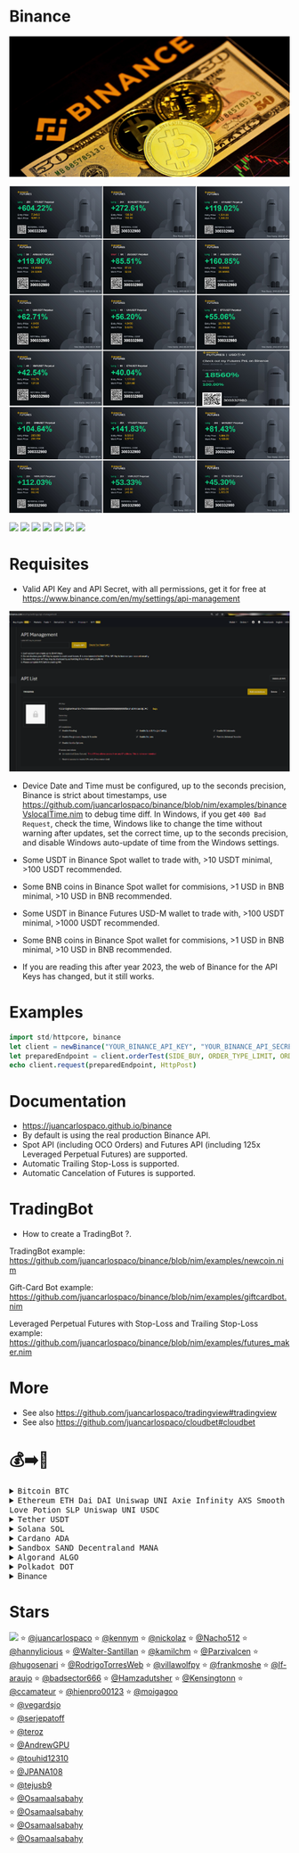 # Binance

![](https://raw.githubusercontent.com/juancarlospaco/binance/nim/binance.jpg)

![](https://raw.githubusercontent.com/juancarlospaco/binance/nim/futures.png "Leveraged Perpetual Futures")


![](https://github.com/juancarlospaco/binance/actions/workflows/build.yml/badge.svg)
![](https://img.shields.io/github/languages/top/juancarlospaco/binance?style=for-the-badge)
![](https://img.shields.io/github/stars/juancarlospaco/binance?style=for-the-badge)
![](https://img.shields.io/github/languages/code-size/juancarlospaco/binance?style=for-the-badge)
![](https://img.shields.io/github/issues-raw/juancarlospaco/binance?style=for-the-badge)
![](https://img.shields.io/github/issues-pr-raw/juancarlospaco/binance?style=for-the-badge)
![](https://img.shields.io/github/last-commit/juancarlospaco/binance?style=for-the-badge)


# Requisites

- Valid API Key and API Secret, with all permissions, get it for free at https://www.binance.com/en/my/settings/api-management

![](https://raw.githubusercontent.com/juancarlospaco/binance/nim/api_key_web.png)

- Device Date and Time must be configured, up to the seconds precision, Binance is strict about timestamps,
  use https://github.com/juancarlospaco/binance/blob/nim/examples/binanceVslocalTime.nim to debug time diff.
  In Windows, if you get `400 Bad Request`, check the time, Windows like to change the time without warning after updates,
  set the correct time, up to the seconds precision, and disable Windows auto-update of time from the Windows settings.

- Some USDT in Binance Spot wallet to trade with, >10 USDT minimal, >100 USDT recommended.
- Some BNB coins in Binance Spot wallet for commisions, >1 USD in BNB minimal, >10 USD in BNB recommended.
- Some USDT in Binance Futures USD-M wallet to trade with, >100 USDT minimal, >1000 USDT recommended.
- Some BNB coins in Binance Spot wallet for commisions, >1 USD in BNB minimal, >10 USD in BNB recommended.
- If you are reading this after year 2023, the web of Binance for the API Keys has changed, but it still works.


# Examples

```nim
import std/httpcore, binance
let client = newBinance("YOUR_BINANCE_API_KEY", "YOUR_BINANCE_API_SECRET")
let preparedEndpoint = client.orderTest(SIDE_BUY, ORDER_TYPE_LIMIT, ORDER_RESP_TYPE_FULL, $TIME_IN_FORCE_GTC, "1", "BTCUSDT", 0.1, 10_000.00)
echo client.request(preparedEndpoint, HttpPost)
```


# Documentation

- https://juancarlospaco.github.io/binance
- By default is using the real production Binance API.
- Spot API (including OCO Orders) and Futures API (including 125x Leveraged Perpetual Futures) are supported.
- Automatic Trailing Stop-Loss is supported.
- Automatic Cancelation of Futures is supported.


# TradingBot

- How to create a TradingBot ?.

TradingBot example: https://github.com/juancarlospaco/binance/blob/nim/examples/newcoin.nim

Gift-Card Bot example: https://github.com/juancarlospaco/binance/blob/nim/examples/giftcardbot.nim

Leveraged Perpetual Futures with Stop-Loss and Trailing Stop-Loss example:
https://github.com/juancarlospaco/binance/blob/nim/examples/futures_maker.nim


# More

- See also https://github.com/juancarlospaco/tradingview#tradingview
- See also https://github.com/juancarlospaco/cloudbet#cloudbet


# 💰➡️🍕

<details>
<summary title="Send Bitcoin"><kbd> Bitcoin BTC </kbd></summary>

**BEP20 Binance Smart Chain Network BSC**
```
0xb78c4cf63274bb22f83481986157d234105ac17e
```
**BTC Bitcoin Network**
```
1Pnf45MgGgY32X4KDNJbutnpx96E4FxqVi
```
**Lightning Network**
```
juancarlospaco@bitrefill.me
```
</details>

<details>
<summary title="Send Ethereum and DAI"><kbd> Ethereum ETH </kbd> <kbd> Dai DAI </kbd> <kbd> Uniswap UNI </kbd> <kbd> Axie Infinity AXS </kbd> <kbd> Smooth Love Potion SLP </kbd> <kbd> Uniswap UNI </kbd> <kbd> USDC </kbd> </summary>

**BEP20 Binance Smart Chain Network BSC**
```
0xb78c4cf63274bb22f83481986157d234105ac17e
```
**ERC20 Ethereum Network**
```
0xb78c4cf63274bb22f83481986157d234105ac17e
```
</details>
<details>
<summary title="Send Tether"><kbd> Tether USDT </kbd></summary>

**BEP20 Binance Smart Chain Network BSC**
```
0xb78c4cf63274bb22f83481986157d234105ac17e
```
**ERC20 Ethereum Network**
```
0xb78c4cf63274bb22f83481986157d234105ac17e
```
**TRC20 Tron Network**
```
TWGft53WgWvH2mnqR8ZUXq1GD8M4gZ4Yfu
```
</details>
<details>
<summary title="Send Solana"><kbd> Solana SOL </kbd></summary>

**BEP20 Binance Smart Chain Network BSC**
```
0xb78c4cf63274bb22f83481986157d234105ac17e
```
**SOL Solana Network**
```
FKaPSd8kTUpH7Q76d77toy1jjPGpZSxR4xbhQHyCMSGq
```
</details>
<details>
<summary title="Send Cardano"><kbd> Cardano ADA </kbd></summary>

**BEP20 Binance Smart Chain Network BSC**
```
0xb78c4cf63274bb22f83481986157d234105ac17e
```
**ADA Cardano Network**
```
DdzFFzCqrht9Y1r4Yx7ouqG9yJNWeXFt69xavLdaeXdu4cQi2yXgNWagzh52o9k9YRh3ussHnBnDrg7v7W2hSXWXfBhbo2ooUKRFMieM
```
</details>
<details>
<summary title="Send Sandbox"><kbd> Sandbox SAND </kbd> <kbd> Decentraland MANA </kbd></summary>

**ERC20 Ethereum Network**
```
0xb78c4cf63274bb22f83481986157d234105ac17e
```
</details>
<details>
<summary title="Send Algorand"><kbd> Algorand ALGO </kbd></summary>

**ALGO Algorand Network**
```
WM54DHVZQIQDVTHMPOH6FEZ4U2AU3OBPGAFTHSCYWMFE7ETKCUUOYAW24Q
```
</details>
<details>
<summary title="Send Polkadot"><kbd> Polkadot DOT </kbd></summary>

**DOT Network**
```
13GdxHQbQA1K6i7Ctf781nQkhQhoVhGgUnrjn9EvcJnYWCEd
```
**BEP20 Binance Smart Chain Network BSC**
```
0xb78c4cf63274bb22f83481986157d234105ac17e
```
</details>
<details>
<summary title="Send via Binance Pay"> Binance </summary>

[https://pay.binance.com/en/checkout/e92e536210fd4f62b426ea7ee65b49c3](https://pay.binance.com/en/checkout/e92e536210fd4f62b426ea7ee65b49c3 "Send via Binance Pay")
</details>


# Stars

![](https://starchart.cc/juancarlospaco/binance.svg)
:star: [@juancarlospaco](https://github.com/juancarlospaco '2022-02-15')
:star: [@kennym](https://github.com/kennym '2022-02-16')
:star: [@nickolaz](https://github.com/nickolaz '2022-02-18')
:star: [@Nacho512](https://github.com/Nacho512 '2022-02-20')
:star: [@hannylicious](https://github.com/hannylicious '2022-03-02')
:star: [@Walter-Santillan](https://github.com/Walter-Santillan '2022-03-21')
:star: [@kamilchm](https://github.com/kamilchm '2022-03-23')
:star: [@Parzivalcen](https://github.com/Parzivalcen '2022-04-06')
:star: [@hugosenari](https://github.com/hugosenari '2022-05-28')
:star: [@RodrigoTorresWeb](https://github.com/RodrigoTorresWeb '2022-06-25')
:star: [@villawolfpy](https://github.com/villawolfpy '2022-07-11')
:star: [@frankmoshe](https://github.com/frankmoshe '2022-07-13')
:star: [@lf-araujo](https://github.com/lf-araujo '2022-07-28')
:star: [@badsector666](https://github.com/badsector666 '2022-09-24')
:star: [@Hamzadutsher](https://github.com/Hamzadutsher '2022-10-03')
:star: [@Kensingtonn](https://github.com/Kensingtonn '2022-11-09')
:star: [@ccamateur](https://github.com/ccamateur '2022-12-28')
:star: [@hienpro00123](https://github.com/hienpro00123 '2023-01-09')
:star: [@moigagoo](https://github.com/moigagoo '2023-04-06')	
:star: [@vegardsjo](https://github.com/vegardsjo '2023-04-12')	
:star: [@serjepatoff](https://github.com/serjepatoff '2023-04-25')	
:star: [@teroz](https://github.com/teroz '2023-05-03')	
:star: [@AndrewGPU](https://github.com/AndrewGPU '2023-06-13')	
:star: [@touhid12310](https://github.com/touhid12310 '2023-08-12')	
:star: [@JPANA108](https://github.com/JPANA108 '2023-08-22')	
:star: [@tejusb9](https://github.com/tejusb9 '2023-09-22')	
:star: [@Osamaalsabahy](https://github.com/Osamaalsabahy '2023-10-03')	
:star: [@Osamaalsabahy](https://github.com/Osamaalsabahy '2023-10-04')	
:star: [@Osamaalsabahy](https://github.com/Osamaalsabahy '2023-10-07')	
:star: [@Osamaalsabahy](https://github.com/Osamaalsabahy '2023-10-10')	
